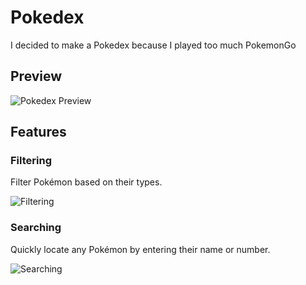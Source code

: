 # Pokedex

I decided to make a Pokedex because I played too much PokemonGo 

## Preview

![Pokedex Preview](https://github.com/hannahsgithub/pokedex/assets/122186988/863d8f81-a44b-48bb-86a2-c20432aa5ce8)

## Features

### Filtering

Filter Pokémon based on their types.

![Filtering](https://github.com/hannahsgithub/pokedex/assets/122186988/c24cb126-1aa0-457a-b24c-87adcb17e32e)

### Searching

Quickly locate any Pokémon by entering their name or number.

![Searching](https://github.com/hannahsgithub/pokedex/assets/122186988/4beece38-6384-4995-88d2-db5ad8a9b1c4)
